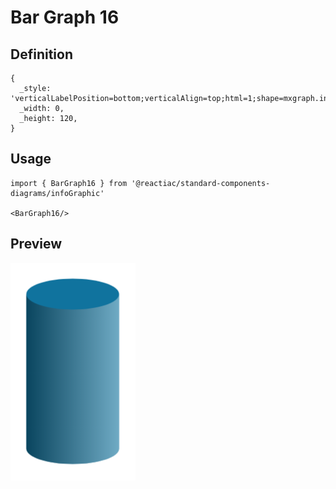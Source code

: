 # Bar Graph 16

## Definition

```
{
  _style: 'verticalLabelPosition=bottom;verticalAlign=top;html=1;shape=mxgraph.infographic.cylinder;isoAngle=15;fillColor=#10739E;strokeColor=none;fontStyle=1;fontColor=#10739E;fontSize=12;shadow=0;',
  _width: 0,
  _height: 120,
}
```

## Usage

```
import { BarGraph16 } from '@reactiac/standard-components-diagrams/infoGraphic'

<BarGraph16/>
```

## Preview

<img src="./bar-graph-16.png" width="200"/>
